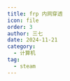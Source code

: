 ```yaml
---
title: frp 内网穿透
icon: file
order: 3
author: 三七
date: 2024-11-21
category:
  - 计算机
tag:
  - steam
---
```


<!-- more --> 
